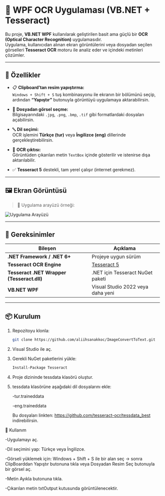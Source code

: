# 🧠 WPF OCR Uygulaması (VB.NET + Tesseract)

Bu proje, **VB.NET WPF** kullanılarak geliştirilen basit ama güçlü bir **OCR (Optical Character Recognition)** uygulamasıdır.  
Uygulama, kullanıcıdan alınan ekran görüntülerini veya dosyadan seçilen görselleri **Tesseract OCR** motoru ile analiz eder ve içindeki metinleri çözümler.

---

## 🚀 Özellikler

- 📋 **Clipboard’tan resim yapıştırma:**  
  `Windows + Shift + S` tuş kombinasyonu ile ekranın bir bölümünü seçip, ardından **“Yapıştır”** butonuyla görüntüyü uygulamaya aktarabilirsin.

- 📁 **Dosyadan görsel seçme:**  
  Bilgisayarındaki `.jpg`, `.png`, `.bmp`, `.tif` gibi formatlardaki dosyaları açabilirsin.

- 🔤 **Dil seçimi:**  
  OCR işlemini **Türkçe (tur)** veya **İngilizce (eng)** dillerinde gerçekleştirebilirsin.

- 🧾 **OCR çıktısı:**  
  Görüntüden çıkarılan metin `TextBox` içinde gösterilir ve istenirse dışa aktarılabilir.

- ✅ **Tesseract 5** destekli, tam yerel çalışır (internet gerekmez).

---

## 🖼️ Ekran Görüntüsü

> 📸 Uygulama arayüzü örneği:

![Uygulama Arayüzü](docs/screenshot.png)

---

## 🧩 Gereksinimler

| Bileşen | Açıklama |
|----------|-----------|
| **.NET Framework / .NET 6+** | Projeye uygun sürüm |
| **Tesseract OCR Engine** | [Tesseract 5](https://github.com/tesseract-ocr/tesseract) |
| **Tesseract .NET Wrapper (Tesseract.dll)** | .NET için Tesseract NuGet paketi |
| **VB.NET WPF** | Visual Studio 2022 veya daha yeni |

---

## 📦 Kurulum

1. Repozitoyu klonla:
   ```bash
   git clone https://github.com/aliihsanakkoc/ImageConvertToText.git
2. Visual Studio ile aç.
3. Gerekli NuGet paketlerini yükle:
   ```bash
   Install-Package Tesseract
5. Proje dizininde tessdata klasörü oluştur.
6. tessdata klasörüne aşağıdaki dil dosyalarını ekle:
   
    -tur.traineddata
   
    -eng.traineddata
   
    Bu dosyaları linkten: https://github.com/tesseract-ocr/tessdata_best indirebilirsin.

🧠 Kullanım

  -Uygulamayı aç.
  
  -Dil seçimini yap: Türkçe veya İngilizce.
  
  -Görseli yüklemek için: Windows + Shift + S ile bir alan seç → sonra ClipBoarddan Yapıştır butonuna tıkla veya Dosyadan Resim Seç butonuyla bir görsel aç.
  
  -Metin Ayıkla butonuna tıkla.
  
  -Çıkarılan metin txtOutput kutusunda görüntülenecektir.
